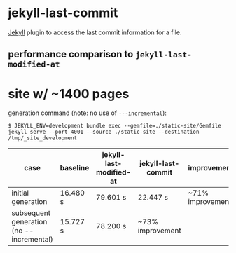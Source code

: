 # jekyll-last-commit

[Jekyll](https://jekyll.rb) plugin to access the last commit information for a file.

## performance comparison to `jekyll-last-modified-at`

# site w/ ~1400 pages

generation command (note: no use of `---incremental`):

```
$ JEKYLL_ENV=development bundle exec --gemfile=./static-site/Gemfile jekyll serve --port 4001 --source ./static-site --destination /tmp/_site_development
```

| case | baseline | jekyll-last-modified-at | jekyll-last-commit | improvement |
| --- | --- | --- | --- | --- |
| initial generation | 16.480 s | 79.601 s | 22.447 s | ~71% improvement |
| subsequent generation (no --incremental) | 15.727 s | 78.200 s | ~73% improvement |  |
